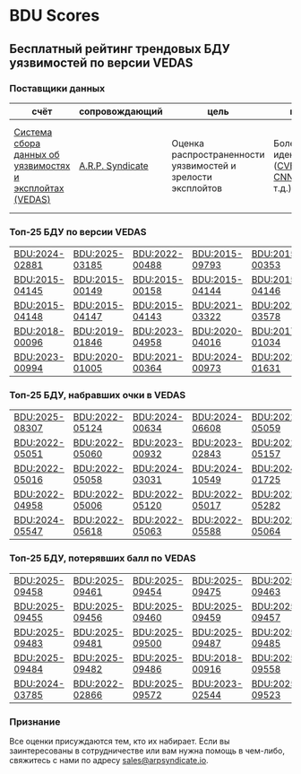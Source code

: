 
# BDU Scores
## Бесплатный рейтинг трендовых БДУ уязвимостей по версии VEDAS

### Поставщики данных
| счёт | cопровождающий | цель | покрытие | определение | частота |
| ----- | ---------- | ------- | -------- | ----------- | --------- |
| [Система сбора данных об уязвимостях и эксплойтах (VEDAS)](https://vedas.arpsyndicate.io) | [A.R.P. Syndicate](https://www.arpsyndicate.io) | Оценка распространенности уязвимостей и зрелости эксплойтов | Более 150 идентификаторов ([CVE](https://github.com/ARPSyndicate/cve-scores), [EUVD](https://github.com/ARPSyndicate/euvd-scores), [CNNVD](https://github.com/ARPSyndicate/cnnvd-scores), [BDU](https://github.com/ARPSyndicate/bdu-scores) и т.д.) | Аналитические данные с открытым исходным кодом (OSINT), полученные от [Exploit Observer](https://www.exploit.observer) | 12-16 часов |



<h3>Топ-25 БДУ по версии VEDAS</h3>

<table>
  <tr>
    <td><a href='https://vedas.arpsyndicate.io/?vuln=BDU:2024-02881'>BDU:2024-02881</a></td>
    <td><a href='https://vedas.arpsyndicate.io/?vuln=BDU:2025-03185'>BDU:2025-03185</a></td>
    <td><a href='https://vedas.arpsyndicate.io/?vuln=BDU:2022-00488'>BDU:2022-00488</a></td>
    <td><a href='https://vedas.arpsyndicate.io/?vuln=BDU:2015-09793'>BDU:2015-09793</a></td>
    <td><a href='https://vedas.arpsyndicate.io/?vuln=BDU:2015-00353'>BDU:2015-00353</a></td>
  </tr>
  <tr>
    <td><a href='https://vedas.arpsyndicate.io/?vuln=BDU:2015-04145'>BDU:2015-04145</a></td>
    <td><a href='https://vedas.arpsyndicate.io/?vuln=BDU:2015-00149'>BDU:2015-00149</a></td>
    <td><a href='https://vedas.arpsyndicate.io/?vuln=BDU:2015-00158'>BDU:2015-00158</a></td>
    <td><a href='https://vedas.arpsyndicate.io/?vuln=BDU:2015-04144'>BDU:2015-04144</a></td>
    <td><a href='https://vedas.arpsyndicate.io/?vuln=BDU:2015-04146'>BDU:2015-04146</a></td>
  </tr>
  <tr>
    <td><a href='https://vedas.arpsyndicate.io/?vuln=BDU:2015-04148'>BDU:2015-04148</a></td>
    <td><a href='https://vedas.arpsyndicate.io/?vuln=BDU:2015-04147'>BDU:2015-04147</a></td>
    <td><a href='https://vedas.arpsyndicate.io/?vuln=BDU:2015-04143'>BDU:2015-04143</a></td>
    <td><a href='https://vedas.arpsyndicate.io/?vuln=BDU:2021-03322'>BDU:2021-03322</a></td>
    <td><a href='https://vedas.arpsyndicate.io/?vuln=BDU:2021-03578'>BDU:2021-03578</a></td>
  </tr>
  <tr>
    <td><a href='https://vedas.arpsyndicate.io/?vuln=BDU:2018-00096'>BDU:2018-00096</a></td>
    <td><a href='https://vedas.arpsyndicate.io/?vuln=BDU:2019-01846'>BDU:2019-01846</a></td>
    <td><a href='https://vedas.arpsyndicate.io/?vuln=BDU:2023-04958'>BDU:2023-04958</a></td>
    <td><a href='https://vedas.arpsyndicate.io/?vuln=BDU:2020-04016'>BDU:2020-04016</a></td>
    <td><a href='https://vedas.arpsyndicate.io/?vuln=BDU:2017-01034'>BDU:2017-01034</a></td>
  </tr>
  <tr>
    <td><a href='https://vedas.arpsyndicate.io/?vuln=BDU:2023-00994'>BDU:2023-00994</a></td>
    <td><a href='https://vedas.arpsyndicate.io/?vuln=BDU:2020-01005'>BDU:2020-01005</a></td>
    <td><a href='https://vedas.arpsyndicate.io/?vuln=BDU:2021-00364'>BDU:2021-00364</a></td>
    <td><a href='https://vedas.arpsyndicate.io/?vuln=BDU:2024-00973'>BDU:2024-00973</a></td>
    <td><a href='https://vedas.arpsyndicate.io/?vuln=BDU:2022-01631'>BDU:2022-01631</a></td>
  </tr>
</table>


<h3>Топ-25 БДУ, набравших очки в VEDAS</h3>

<table>
  <tr>
    <td><a href='https://vedas.arpsyndicate.io/?vuln=BDU:2025-08307'>BDU:2025-08307</a></td>
    <td><a href='https://vedas.arpsyndicate.io/?vuln=BDU:2022-05124'>BDU:2022-05124</a></td>
    <td><a href='https://vedas.arpsyndicate.io/?vuln=BDU:2024-00634'>BDU:2024-00634</a></td>
    <td><a href='https://vedas.arpsyndicate.io/?vuln=BDU:2024-06608'>BDU:2024-06608</a></td>
    <td><a href='https://vedas.arpsyndicate.io/?vuln=BDU:2022-05059'>BDU:2022-05059</a></td>
  </tr>
  <tr>
    <td><a href='https://vedas.arpsyndicate.io/?vuln=BDU:2022-05051'>BDU:2022-05051</a></td>
    <td><a href='https://vedas.arpsyndicate.io/?vuln=BDU:2022-05060'>BDU:2022-05060</a></td>
    <td><a href='https://vedas.arpsyndicate.io/?vuln=BDU:2023-00932'>BDU:2023-00932</a></td>
    <td><a href='https://vedas.arpsyndicate.io/?vuln=BDU:2023-02843'>BDU:2023-02843</a></td>
    <td><a href='https://vedas.arpsyndicate.io/?vuln=BDU:2022-05157'>BDU:2022-05157</a></td>
  </tr>
  <tr>
    <td><a href='https://vedas.arpsyndicate.io/?vuln=BDU:2022-05016'>BDU:2022-05016</a></td>
    <td><a href='https://vedas.arpsyndicate.io/?vuln=BDU:2022-05058'>BDU:2022-05058</a></td>
    <td><a href='https://vedas.arpsyndicate.io/?vuln=BDU:2024-03031'>BDU:2024-03031</a></td>
    <td><a href='https://vedas.arpsyndicate.io/?vuln=BDU:2024-10549'>BDU:2024-10549</a></td>
    <td><a href='https://vedas.arpsyndicate.io/?vuln=BDU:2024-01725'>BDU:2024-01725</a></td>
  </tr>
  <tr>
    <td><a href='https://vedas.arpsyndicate.io/?vuln=BDU:2022-04958'>BDU:2022-04958</a></td>
    <td><a href='https://vedas.arpsyndicate.io/?vuln=BDU:2022-05006'>BDU:2022-05006</a></td>
    <td><a href='https://vedas.arpsyndicate.io/?vuln=BDU:2022-05120'>BDU:2022-05120</a></td>
    <td><a href='https://vedas.arpsyndicate.io/?vuln=BDU:2022-05017'>BDU:2022-05017</a></td>
    <td><a href='https://vedas.arpsyndicate.io/?vuln=BDU:2022-05282'>BDU:2022-05282</a></td>
  </tr>
  <tr>
    <td><a href='https://vedas.arpsyndicate.io/?vuln=BDU:2024-05547'>BDU:2024-05547</a></td>
    <td><a href='https://vedas.arpsyndicate.io/?vuln=BDU:2022-05618'>BDU:2022-05618</a></td>
    <td><a href='https://vedas.arpsyndicate.io/?vuln=BDU:2022-05063'>BDU:2022-05063</a></td>
    <td><a href='https://vedas.arpsyndicate.io/?vuln=BDU:2022-05588'>BDU:2022-05588</a></td>
    <td><a href='https://vedas.arpsyndicate.io/?vuln=BDU:2022-05064'>BDU:2022-05064</a></td>
  </tr>
</table>


<h3>Топ-25 БДУ, потерявших балл по VEDAS</h3>

<table>
  <tr>
    <td><a href='https://vedas.arpsyndicate.io/?vuln=BDU:2025-09458'>BDU:2025-09458</a></td>
    <td><a href='https://vedas.arpsyndicate.io/?vuln=BDU:2025-09461'>BDU:2025-09461</a></td>
    <td><a href='https://vedas.arpsyndicate.io/?vuln=BDU:2025-09454'>BDU:2025-09454</a></td>
    <td><a href='https://vedas.arpsyndicate.io/?vuln=BDU:2025-09475'>BDU:2025-09475</a></td>
    <td><a href='https://vedas.arpsyndicate.io/?vuln=BDU:2025-09463'>BDU:2025-09463</a></td>
  </tr>
  <tr>
    <td><a href='https://vedas.arpsyndicate.io/?vuln=BDU:2025-09455'>BDU:2025-09455</a></td>
    <td><a href='https://vedas.arpsyndicate.io/?vuln=BDU:2025-09456'>BDU:2025-09456</a></td>
    <td><a href='https://vedas.arpsyndicate.io/?vuln=BDU:2025-09460'>BDU:2025-09460</a></td>
    <td><a href='https://vedas.arpsyndicate.io/?vuln=BDU:2025-09459'>BDU:2025-09459</a></td>
    <td><a href='https://vedas.arpsyndicate.io/?vuln=BDU:2025-09457'>BDU:2025-09457</a></td>
  </tr>
  <tr>
    <td><a href='https://vedas.arpsyndicate.io/?vuln=BDU:2025-09483'>BDU:2025-09483</a></td>
    <td><a href='https://vedas.arpsyndicate.io/?vuln=BDU:2025-09481'>BDU:2025-09481</a></td>
    <td><a href='https://vedas.arpsyndicate.io/?vuln=BDU:2025-09500'>BDU:2025-09500</a></td>
    <td><a href='https://vedas.arpsyndicate.io/?vuln=BDU:2025-09487'>BDU:2025-09487</a></td>
    <td><a href='https://vedas.arpsyndicate.io/?vuln=BDU:2025-09485'>BDU:2025-09485</a></td>
  </tr>
  <tr>
    <td><a href='https://vedas.arpsyndicate.io/?vuln=BDU:2025-09484'>BDU:2025-09484</a></td>
    <td><a href='https://vedas.arpsyndicate.io/?vuln=BDU:2025-09482'>BDU:2025-09482</a></td>
    <td><a href='https://vedas.arpsyndicate.io/?vuln=BDU:2025-09486'>BDU:2025-09486</a></td>
    <td><a href='https://vedas.arpsyndicate.io/?vuln=BDU:2018-00916'>BDU:2018-00916</a></td>
    <td><a href='https://vedas.arpsyndicate.io/?vuln=BDU:2025-09558'>BDU:2025-09558</a></td>
  </tr>
  <tr>
    <td><a href='https://vedas.arpsyndicate.io/?vuln=BDU:2024-03785'>BDU:2024-03785</a></td>
    <td><a href='https://vedas.arpsyndicate.io/?vuln=BDU:2022-02866'>BDU:2022-02866</a></td>
    <td><a href='https://vedas.arpsyndicate.io/?vuln=BDU:2025-09572'>BDU:2025-09572</a></td>
    <td><a href='https://vedas.arpsyndicate.io/?vuln=BDU:2023-02544'>BDU:2023-02544</a></td>
    <td><a href='https://vedas.arpsyndicate.io/?vuln=BDU:2025-09523'>BDU:2025-09523</a></td>
  </tr>
</table>


### Признание
Все оценки присуждаются тем, кто их набирает.
Если вы заинтересованы в сотрудничестве или вам нужна помощь в чем-либо, свяжитесь с нами по адресу [sales@arpsyndicate.io](mailto:sales@arpsyndicate.io).

